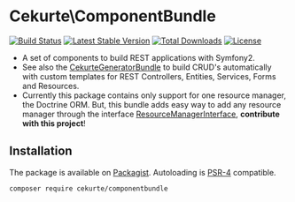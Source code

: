 # Cekurte\ComponentBundle

[![Build Status](https://img.shields.io/travis/jpcercal/CekurteComponentBundle/master.svg?style=flat-square)](http://travis-ci.org/jpcercal/CekurteComponentBundle)
[![Latest Stable Version](https://img.shields.io/packagist/v/cekurte/componentbundle.svg?style=flat-square)](https://packagist.org/packages/cekurte/componentbundle)
[![Total Downloads](https://img.shields.io/packagist/dt/cekurte/componentbundle.svg?style=flat-square)](https://packagist.org/packages/cekurte/componentbundle)
[![License](https://img.shields.io/packagist/l/cekurte/componentbundle.svg?style=flat-square)](https://packagist.org/packages/cekurte/componentbundle)

- A set of components to build REST applications with Symfony2.
- See also the [CekurteGeneratorBundle](https://github.com/jpcercal/CekurteGeneratorBundle) to build CRUD's automatically 
with custom templates for REST Controllers, Entities, Services, Forms and Resources.
- Currently this package contains only support for one resource manager, the Doctrine ORM. But, this bundle adds easy way to 
  add any resource manager through the interface [ResourceManagerInterface](https://github.com/jpcercal/CekurteComponentBundle/blob/master/Service/ResourceManagerInterface.php), 
**contribute with this project**! 

## Installation

The package is available on [Packagist](http://packagist.org/packages/cekurte/componentbundle).
Autoloading is [PSR-4](https://github.com/php-fig/fig-standards/blob/master/accepted/PSR-4-autoloader.md) compatible.

```shell
composer require cekurte/componentbundle
```
